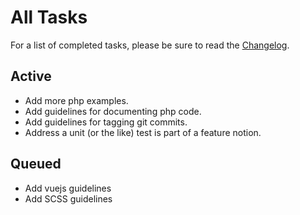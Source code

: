 # All Tasks

For a list of completed tasks, please be sure to read the [Changelog](CHANGELOG.md).

## Active

- Add more php examples.
- Add guidelines for documenting php code.
- Add guidelines for tagging git commits.
- Address a unit (or the like) test is part of a feature notion.

## Queued

- Add vuejs guidelines
- Add SCSS guidelines
